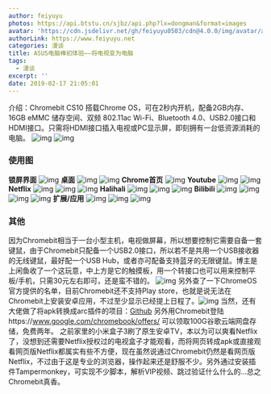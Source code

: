 ```yaml
---
author: feiyuyu
photos: https://api.btstu.cn/sjbz/api.php?lx=dongman&format=images
avatar: 'https://cdn.jsdelivr.net/gh/feiyuyu0503/cdn@4.0.0/img/avatar/avater.jpg'
authorLink: https://www.feiyuyu.net
categories: 漫谈
title: ASUS电脑棒初体验——将电视变为电脑
tags:
  - 漫谈
excerpt: ''
date: 2019-02-17 21:05:01
---
```


介绍：Chromebit CS10 搭载Chrome OS，可在2秒内开机，配备2GB内存、16GB eMMC 储存空间、双频 802.11ac Wi-Fi、Bluetooth 4.0、USB2.0接口和 HDMI接口。只需将HDMI接口插入电视或PC显示屏，即刻拥有一台低资源消耗的电脑。 ![img](https://i.loli.net/2020/03/11/p7PiXLj4kRAGNnE.png) ![img](https://i.loli.net/2020/03/11/ONCqray3InJWbtE.jpg)

### 使用图

**锁屏界面** ![img](https://i.loli.net/2020/03/11/wGCm5dlgnPQSiJy.jpg) **桌面** ![img](https://i.loli.net/2020/03/11/ZzUsW72xAiSILeg.jpg) ![img](https://i.loli.net/2020/03/11/7V5hFqgAvjirSUY.jpg) **Chrome首页** ![img](https://i.loli.net/2020/03/11/lYnEX8mVwAMvpx1.jpg) **Youtube** ![img](https://i.loli.net/2020/03/11/9AnIcpERx25NP61.jpg) ![img](https://i.loli.net/2020/03/11/pEHPzoGJRKtuSir.jpg) **Netflix** ![img](https://i.loli.net/2020/03/11/7lGbm5HCd1hsOBc.jpg) ![img](https://i.loli.net/2020/03/11/OIZHq8dyazYSKxU.jpg) ![img](https://i.loli.net/2020/03/11/hJm2Oad5fE9tT86.jpg) **Halihali** ![img](https://i.loli.net/2020/03/11/c7BWhxyvoiup9YO.jpg) ![img](https://i.loli.net/2020/03/11/tHC4mZQ3rgUsMOk.jpg) ![img](https://i.loli.net/2020/03/11/ThFkdrWbHsaPZwi.jpg) **Bilibili** ![img](https://i.loli.net/2020/03/11/I6FGhBy1RKcJbf4.jpg) ![img](https://i.loli.net/2020/03/11/D2khAZpNCHBvPeX.jpg) ![img](https://i.loli.net/2020/03/11/oVWnpReNAHUyKYw.jpg) ![img](https://i.loli.net/2020/03/11/xTsEctb83q6nNVm.jpg) **扩展/应用** ![img](https://i.loli.net/2020/03/11/lx7mdwuWJKvM5ap.jpg) ![img](https://i.loli.net/2020/03/11/XMBIW2amVsCpryd.jpg) ![img](https://i.loli.net/2020/03/11/doHGhpBcXJPCaUI.jpg)

### 其他

因为Chromebit相当于一台小型主机，电视做屏幕，所以想要控制它需要自备一套键鼠，由于Chromebit只配备一个USB2.0接口，所以若不是共用一个USB接收器的无线键鼠，最好配一个USB Hub，或者亦可配备支持蓝牙的无限键鼠。博主是上闲鱼收了一个这玩意，中上方是它的触摸板，用一个转接口也可以用来控制平板/手机，只需30元左右即可，还是蛮不错的。 ![img](https://i.loli.net/2020/03/11/uQilvoNh4xknRsU.jpg) 另外查了一下ChromeOS官方提供的名单，目前Chromebit还不支持Play store，也就是说无法在Chromebit上安装安卓应用，不过至少显示已经提上日程了。![img](https://i.loli.net/2020/03/11/YnUhtC67RNQDGgc.jpg) 当然，还有大佬做了将apk转换成arc插件的项目：[Github](https://github.com/vladikoff/chromeos-apk/blob/master/archon.md "Github") 另外用Chromebit登陆https://www.google.com/chromebook/offers/ 可以领取100G谷歌云端网盘存储，免费两年。 之前家里的小米盒子3刷了原生安卓TV，本以为可以爽看Netflix了，没想到还需要Netflix授权过的电视盒子才能观看，而将网页转成apk或直接观看网页版Netflix都属实有些不方便，现在虽然说通过Chromebit仍然是看网页版Netflix，不过由于这是专业的浏览器，操作起来还是舒服不少。另外通过安装插件Tampermonkey，可实现不少脚本，解析VIP视频、跳过验证什么什么的...总之Chromebit真香。
